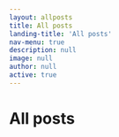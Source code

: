 ```yaml
---
layout: allposts
title: All posts
landing-title: 'All posts'
nav-menu: true
description: null
image: null
author: null
active: true
---
```


<h1>All posts</h1>
